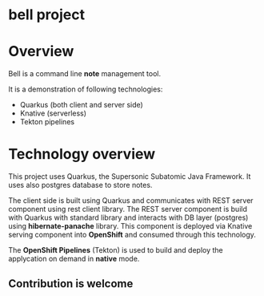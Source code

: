 # bell project

# Overview
Bell is a command line **note** management tool.

It is a demonstration of following technologies:
- Quarkus (both client and server side)
- Knative (serverless)
- Tekton pipelines

# Technology overview
This project uses Quarkus, the Supersonic Subatomic Java Framework. It uses also postgres database to store notes. 

The client side is built using Quarkus and communicates with REST server component using rest client library. 
The REST server component is build with Quarkus with standard library and interacts with DB layer (postgres) using **hibernate-panache** library. This component is deployed via Knative serving component into **OpenShift** and consumed through this technology.

The **OpenShift Pipelines** (Tekton) is used to build and deploy the applycation on demand in **native** mode.


## Contribution is welcome


